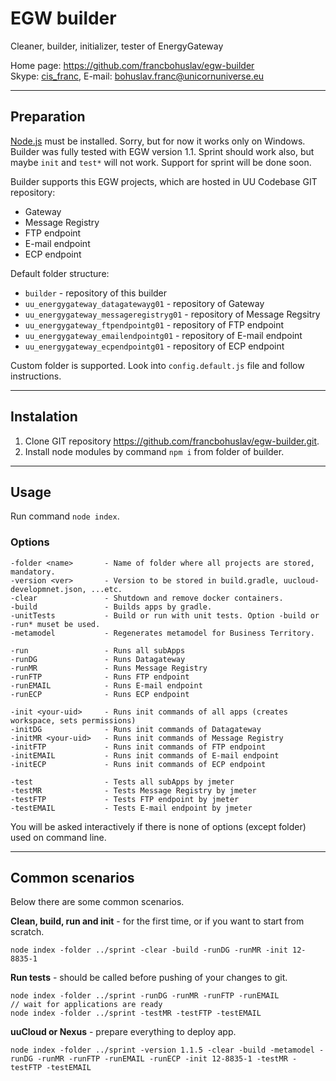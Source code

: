 # EGW builder

Cleaner, builder, initializer, tester of EnergyGateway

Home page: <https://github.com/francbohuslav/egw-builder>  
Skype: [cis_franc](skype:cis_franc), E-mail: [bohuslav.franc@unicornuniverse.eu](bohuslav.franc@unicornuniverse.eu)

---

## Preparation

[Node.js](https://nodejs.org/) must be installed. Sorry, but for now it works only on Windows.  
Builder was fully tested with EGW version 1.1. Sprint should work also, but maybe `init` and `test*` will not work. Support for sprint will be done soon.

Builder supports this EGW projects, which are hosted in UU Codebase GIT repository:

-   Gateway
-   Message Registry
-   FTP endpoint
-   E-mail endpoint
-   ECP endpoint

Default folder structure:

-   `builder` - repository of this builder
-   `uu_energygateway_datagatewayg01` - repository of Gateway
-   `uu_energygateway_messageregistryg01` - repository of Message Regsitry
-   `uu_energygateway_ftpendpointg01` - repository of FTP endpoint
-   `uu_energygateway_emailendpointg01` - repository of E-mail endpoint
-   `uu_energygateway_ecpendpointg01` - repository of ECP endpoint

Custom folder is supported. Look into `config.default.js` file and follow instructions.

---

## Instalation

1. Clone GIT repository https://github.com/francbohuslav/egw-builder.git.
2. Install node modules by command `npm i` from folder of builder.

---

## Usage

Run command `node index`.

### Options

    -folder <name>       - Name of folder where all projects are stored, mandatory.
    -version <ver>       - Version to be stored in build.gradle, uucloud-developmnet.json, ...etc.
    -clear               - Shutdown and remove docker containers.
    -build               - Builds apps by gradle.
    -unitTests           - Build or run with unit tests. Option -build or -run* muset be used.
    -metamodel           - Regenerates metamodel for Business Territory.

    -run                 - Runs all subApps
    -runDG               - Runs Datagateway
    -runMR               - Runs Message Registry
    -runFTP              - Runs FTP endpoint
    -runEMAIL            - Runs E-mail endpoint
    -runECP              - Runs ECP endpoint

    -init <your-uid>     - Runs init commands of all apps (creates workspace, sets permissions)
    -initDG              - Runs init commands of Datagateway
    -initMR <your-uid>   - Runs init commands of Message Registry
    -initFTP             - Runs init commands of FTP endpoint
    -initEMAIL           - Runs init commands of E-mail endpoint
    -initECP             - Runs init commands of ECP endpoint

    -test                - Tests all subApps by jmeter
    -testMR              - Tests Message Registry by jmeter
    -testFTP             - Tests FTP endpoint by jmeter
    -testEMAIL           - Tests E-mail endpoint by jmeter

You will be asked interactively if there is none of options (except folder) used on command line.

---

## Common scenarios

Below there are some common scenarios.

**Clean, build, run and init** - for the first time, or if you want to start from scratch.

    node index -folder ../sprint -clear -build -runDG -runMR -init 12-8835-1

**Run tests** - should be called before pushing of your changes to git.

    node index -folder ../sprint -runDG -runMR -runFTP -runEMAIL
    // wait for applications are ready
    node index -folder ../sprint -testMR -testFTP -testEMAIL

**uuCloud or Nexus** - prepare everything to deploy app.

    node index -folder ../sprint -version 1.1.5 -clear -build -metamodel -runDG -runMR -runFTP -runEMAIL -runECP -init 12-8835-1 -testMR -testFTP -testEMAIL
